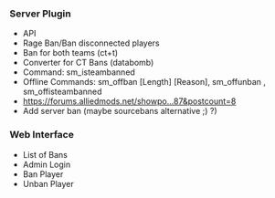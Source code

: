 ### Server Plugin
 - API
 - Rage Ban/Ban disconnected players
 - Ban for both teams (ct+t)
 - Converter for CT Bans (databomb)
 - Command: sm_isteambanned <Name>
 - Offline Commands: sm_off<TEAM>ban <CommunityID> [Length] [Reason], sm_off<TEAM>unban <CommunityID>, sm_offisteambanned <CommunityID>
 - https://forums.alliedmods.net/showpo...87&postcount=8
 - Add server ban (maybe sourcebans alternative ;) ?)

### Web Interface
 - List of Bans
 - Admin Login
  - Ban Player
  - Unban Player